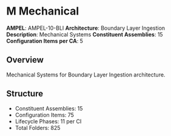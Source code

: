 # M Mechanical

**AMPEL**: AMPEL-10-BLI
**Architecture**: Boundary Layer Ingestion
**Description**: Mechanical Systems
**Constituent Assemblies**: 15
**Configuration Items per CA**: 5

## Overview
Mechanical Systems for Boundary Layer Ingestion architecture.

## Structure
- Constituent Assemblies: 15
- Configuration Items: 75
- Lifecycle Phases: 11 per CI
- Total Folders: 825
